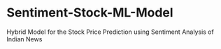 # Sentiment-Stock-ML-Model
Hybrid Model for the Stock Price Prediction using Sentiment Analysis of Indian News
